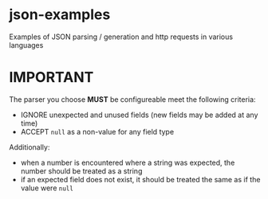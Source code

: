 # json-examples

Examples of JSON parsing / generation and http requests in various languages

# IMPORTANT

The parser you choose **MUST** be configureable meet the following criteria:

  * IGNORE unexpected and unused fields (new fields may be added at any time)
  * ACCEPT `null` as a non-value for any field type

Additionally:

  * when a number is encountered where a string was expected, the number should be treated as a string
  * if an expected field does not exist, it should be treated the same as if the value were `null`
